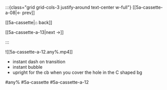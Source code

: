 :::{class="grid grid-cols-3 justify-around text-center w-full"}
[[5a-cassette-a-08|← prev]]

[[5a-cassette|⌂ back]]

[[5a-cassette-a-13|next →]]

:::

![[5a-cassette-a-12.any%.mp4]]

* instant dash on transition
* instant bubble
* upright for the cb when you cover the hole in the C shaped bg

#any% #5a-cassette #5a-cassette-a-12
